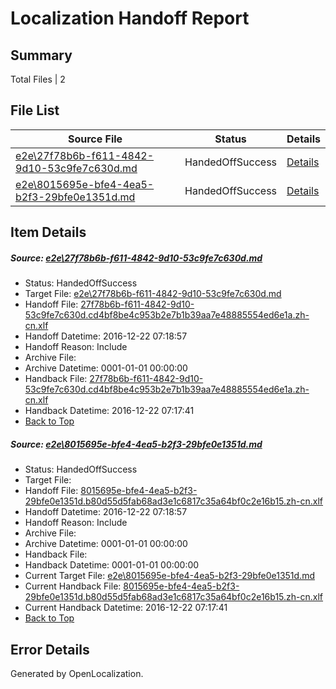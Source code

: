 # <a name='report-top'></a> Localization Handoff Report

## Summary
 Total Files | 2

## File List
 Source File | Status | Details 
 ----------- | ------ | ------- 
 [e2e\27f78b6b-f611-4842-9d10-53c9fe7c630d.md](https://github.com/OpenLocalizationTestOrg/ol-test0/blob/c65a9f60c3d924574741bfae91b601b0fe3b83b7/e2e/27f78b6b-f611-4842-9d10-53c9fe7c630d.md) | HandedOffSuccess | [Details](#d687f1804b8fe0a9a302c996f047fdb04bca30a21)
 [e2e\8015695e-bfe4-4ea5-b2f3-29bfe0e1351d.md](https://github.com/OpenLocalizationTestOrg/ol-test0/blob/94e158e50d08afc270bb1807d4ba41b46baa870b/e2e/8015695e-bfe4-4ea5-b2f3-29bfe0e1351d.md) | HandedOffSuccess | [Details](#f148e980345e11837df7ff0282c9ccd34a1a0f402)

## Item Details
##### <a name='d687f1804b8fe0a9a302c996f047fdb04bca30a21'></a> Source: [e2e\27f78b6b-f611-4842-9d10-53c9fe7c630d.md](https://github.com/OpenLocalizationTestOrg/ol-test0/blob/c65a9f60c3d924574741bfae91b601b0fe3b83b7/e2e/27f78b6b-f611-4842-9d10-53c9fe7c630d.md)
* Status: HandedOffSuccess
* Target File: [e2e\27f78b6b-f611-4842-9d10-53c9fe7c630d.md](https://github.com/OpenLocalizationTestOrg/ol-test0-zhcn/blob/5bcd31f98deec3149d6fcfcb4ec215af31c5d9ec/e2e/27f78b6b-f611-4842-9d10-53c9fe7c630d.md)
* Handoff File: [27f78b6b-f611-4842-9d10-53c9fe7c630d.cd4bf8be4c953b2e7b1b39aa7e48885554ed6e1a.zh-cn.xlf](https://github.com/OpenLocalizationTestOrg/ol-test0-handoff/blob/dfb167c4052af0c85dda6fb2e138fd08ac075cc4/ol-handoff/OpenLocalizationTestOrg/ol-test0-zhcn/shujia/mt/27f78b6b-f611-4842-9d10-53c9fe7c630d.cd4bf8be4c953b2e7b1b39aa7e48885554ed6e1a.zh-cn.xlf)
* Handoff Datetime: 2016-12-22 07:18:57
* Handoff Reason: Include
* Archive File: 
* Archive Datetime: 0001-01-01 00:00:00
* Handback File: [27f78b6b-f611-4842-9d10-53c9fe7c630d.cd4bf8be4c953b2e7b1b39aa7e48885554ed6e1a.zh-cn.xlf](https://github.com/OpenLocalizationTestOrg/ol-test0-handback/blob/fbc635d491cc74fb7edc1883edf5687e3a2c18d9/ol-handback/OpenLocalizationTestOrg/ol-test0-zhcn/shujia/ht/27f78b6b-f611-4842-9d10-53c9fe7c630d.cd4bf8be4c953b2e7b1b39aa7e48885554ed6e1a.zh-cn.xlf)
* Handback Datetime: 2016-12-22 07:17:41
* [Back to Top](#report-top)

##### <a name='f148e980345e11837df7ff0282c9ccd34a1a0f402'></a> Source: [e2e\8015695e-bfe4-4ea5-b2f3-29bfe0e1351d.md](https://github.com/OpenLocalizationTestOrg/ol-test0/blob/94e158e50d08afc270bb1807d4ba41b46baa870b/e2e/8015695e-bfe4-4ea5-b2f3-29bfe0e1351d.md)
* Status: HandedOffSuccess
* Target File: 
* Handoff File: [8015695e-bfe4-4ea5-b2f3-29bfe0e1351d.b80d55d5fab68ad3e1c6817c35a64bf0c2e16b15.zh-cn.xlf](https://github.com/OpenLocalizationTestOrg/ol-test0-handoff/blob/dfb167c4052af0c85dda6fb2e138fd08ac075cc4/ol-handoff/OpenLocalizationTestOrg/ol-test0-zhcn/shujia/mt/8015695e-bfe4-4ea5-b2f3-29bfe0e1351d.b80d55d5fab68ad3e1c6817c35a64bf0c2e16b15.zh-cn.xlf)
* Handoff Datetime: 2016-12-22 07:18:57
* Handoff Reason: Include
* Archive File: 
* Archive Datetime: 0001-01-01 00:00:00
* Handback File: 
* Handback Datetime: 0001-01-01 00:00:00
* Current Target File: [e2e\8015695e-bfe4-4ea5-b2f3-29bfe0e1351d.md](https://github.com/OpenLocalizationTestOrg/ol-test0-zhcn/blob/5bcd31f98deec3149d6fcfcb4ec215af31c5d9ec/e2e/8015695e-bfe4-4ea5-b2f3-29bfe0e1351d.md)
* Current Handback File: [8015695e-bfe4-4ea5-b2f3-29bfe0e1351d.b80d55d5fab68ad3e1c6817c35a64bf0c2e16b15.zh-cn.xlf](https://github.com/OpenLocalizationTestOrg/ol-test0-handback/blob/fbc635d491cc74fb7edc1883edf5687e3a2c18d9/ol-handback/OpenLocalizationTestOrg/ol-test0-zhcn/shujia/ht/8015695e-bfe4-4ea5-b2f3-29bfe0e1351d.b80d55d5fab68ad3e1c6817c35a64bf0c2e16b15.zh-cn.xlf)
* Current Handback Datetime: 2016-12-22 07:17:41
* [Back to Top](#report-top)


## Error Details

Generated by OpenLocalization.
